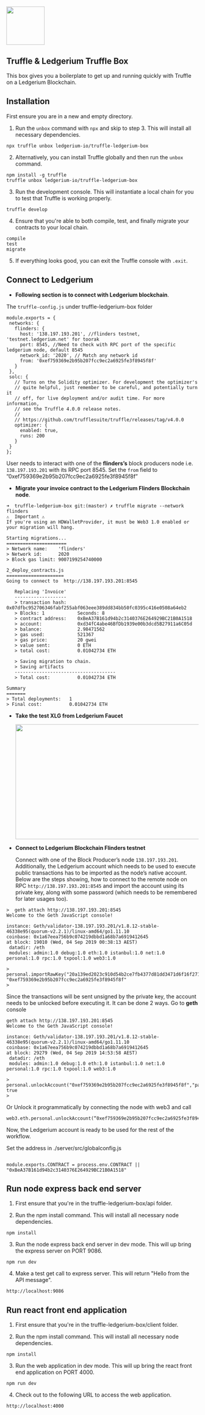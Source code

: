 # <img src="box-img-lg.png" width="100" height="100"/>
## **Truffle & Ledgerium Truffle Box**

This box gives you a boilerplate to get up and running quickly with Truffle on a Ledgerium Blockchain.

## **Installation**

First ensure you are in a new and empty directory.

1. Run the `unbox` command with `npx` and skip to step 3. This will install all necessary dependencies.

```
npx truffle unbox ledgerium-io/truffle-ledgerium-box
```

2. Alternatively, you can install Truffle globally and then run the `unbox` command.

```
npm install -g truffle
truffle unbox ledgerium-io/truffle-ledgerium-box
```

3. Run the development console. This will instantiate a local chain for you to test that Truffle is working properly.

```
truffle develop
```

4. Ensure that you're able to both compile, test, and finally migrate your contracts to your local chain.

```
compile
test
migrate
```

5. If everything looks good, you can exit the Truffle console with `.exit`.

## **Connect to Ledgerium**

- **Following section is to connect with Ledgerium blockchain**. 

The `truffle-config.js` under truffle-ledgerium-box folder
```
module.exports = {
 networks: {
   flinders: {
     host: '138.197.193.201', //flinders testnet, 'testnet.ledgerium.net' for toorak
     port: 8545, //Need to check with RPC port of the specific ledgerium node, default 8545
     network_id: '2020', // Match any network id
     from: '0xef759369e2b95b207fcc9ec2a6925fe3f8945f8f'
   }
 },
 solc: {
   // Turns on the Solidity optimizer. For development the optimizer's
   // quite helpful, just remember to be careful, and potentially turn it
   // off, for live deployment and/or audit time. For more information,
   // see the Truffle 4.0.0 release notes.
   //
   // https://github.com/trufflesuite/truffle/releases/tag/v4.0.0
   optimizer: {
     enabled: true,
     runs: 200
   }
 }
};
```
User needs to interact with one of the **flinders’s** block producers node i.e. `138.197.193.201` with its RPC port 8545.
Set the `from` field to ”0xef759369e2b95b207fcc9ec2a6925fe3f8945f8f”

- **Migrate your invoice contract to the Ledgerium Flinders Blockchain node**.
```
➜  truffle-ledgerium-box git:(master) ✗ truffle migrate --network flinders
⚠️  Important ⚠️
If you're using an HDWalletProvider, it must be Web3 1.0 enabled or your migration will hang.

Starting migrations...
======================
> Network name:    'flinders'
> Network id:      2020
> Block gas limit: 9007199254740000

2_deploy_contracts.js
=====================
Going to connect to  http://138.197.193.201:8545

   Replacing 'Invoice'
   -------------------
   > transaction hash:    0x07dfbc952706346fabf255abf063eee389dd834bb50fc0395c416e0508a64eb2
   > Blocks: 1            Seconds: 8
   > contract address:    0xBeA37B161d94b2c3140376E264929BC21B0A1518
   > account:             0xd34fC4abe46BfDb1939e00b3dcd5B27911a6C05d
   > balance:             2.98471562
   > gas used:            521367
   > gas price:           20 gwei
   > value sent:          0 ETH
   > total cost:          0.01042734 ETH

   > Saving migration to chain.
   > Saving artifacts
   -------------------------------------
   > Total cost:          0.01042734 ETH

Summary
=======
> Total deployments:   1
> Final cost:          0.01042734 ETH

```

- **Take the test XLG from Ledgerium Faucet** 
  
  <img src="ledgerium-faucet.png" width="640" height="300"/>

- **Connect to Ledgerium Blockchain Flinders testnet** 
  
  Connect with one of the Block Producer’s node `138.197.193.201`. Additionally, the Ledgerium account which needs to be used to execute public transactions has to be imported as the node’s native account. Below are the steps showing, how to connect to the remote node on RPC `http://138.197.193.201:8545` and import the account using its private key, along with some password (which needs to be remembered for later usages too).

``` 
>  geth attach http://138.197.193.201:8545
Welcome to the Geth JavaScript console!

instance: Geth/validator-138.197.193.201/v1.8.12-stable-46338e95(quorum-v2.2.1)/linux-amd64/go1.11.10
coinbase: 0x1a67eea756b9c074219dbbd1a68b7a6919412645
at block: 19010 (Wed, 04 Sep 2019 00:38:13 AEST)
 datadir: /eth
 modules: admin:1.0 debug:1.0 eth:1.0 istanbul:1.0 net:1.0 personal:1.0 rpc:1.0 txpool:1.0 web3:1.0

> personal.importRawKey("20a139ed2023c910d54b2ce7fb4377d81dd3471d6f16f27116c39c6184a3fd7c","password")
"0xef759369e2b95b207fcc9ec2a6925fe3f8945f8f"
> 
```
Since the transactions will be sent unsigned by the private key, the account needs to be unlocked before executing it. It can be done 2 ways. Go to **geth** console

```
geth attach http://138.197.193.201:8545
Welcome to the Geth JavaScript console!

instance: Geth/validator-138.197.193.201/v1.8.12-stable-46338e95(quorum-v2.2.1)/linux-amd64/go1.11.10
coinbase: 0x1a67eea756b9c074219dbbd1a68b7a6919412645
at block: 29279 (Wed, 04 Sep 2019 14:53:58 AEST)
 datadir: /eth
 modules: admin:1.0 debug:1.0 eth:1.0 istanbul:1.0 net:1.0 personal:1.0 rpc:1.0 txpool:1.0 web3:1.0

> personal.unlockAccount("0xef759369e2b95b207fcc9ec2a6925fe3f8945f8f","password")
true
> 
```
Or Unlock it programmatically by connecting the node with web3 and call

```
web3.eth.personal.unlockAccount(“0xef759369e2b95b207fcc9ec2a6925fe3f8945f8f”,"password")

```

Now, the Ledgerium account is ready to be used for the rest of the workflow. 

Set the address in ./server/src/globalconfig.js 
```module.exports.ACCOUNT = process.env.ACCOUNT || "0xef759369e2b95b207fcc9ec2a6925fe3f8945f8f"

module.exports.CONTRACT = process.env.CONTRACT || "0xBeA37B161d94b2c3140376E264929BC21B0A1518"

```

## **Run node express back end server**

1. First ensure that you're in the truffle-ledgerium-box/api folder.

2. Run the npm install command. This will install all necessary node dependencies.

```
npm install
```

3. Run the node express back end server in dev mode. This will up bring the express server on PORT 9086.

```
npm run dev
```

4. Make a test get call to express server. This will return "Hello from the API message".

```
http://localhost:9086
```

## **Run react front end application**

1. First ensure that you're in the truffle-ledgerium-box/client folder.

2. Run the npm install command. This will install all necessary node dependencies.

```
npm install
```

3. Run the web application in dev mode. This will up bring the react front end application on PORT 4000.

```
npm run dev
```
4. Check out to the following URL to access the web application.

```
http://localhost:4000
```
